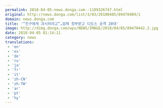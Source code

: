 ```yaml
---
permalink: 2018-04-05-news.donga.com--1109326747.html
original: http://news.donga.com/list/3/03/20180405/89470489/1
domain: news.donga.com
title: '“친구에게 과시하려고”…업체 청부받고 디도스 공격 20대'
image: http://dimg.donga.com/wps/NEWS/IMAGE/2018/04/05/89470442.2.jpg
date: 2018-04-05 01:14:11
category: news
translations: 
 - 'en'
 - 'es'
 - 'de'
 - 'ru'
 - 'ja'
 - 'fr'
 - 'it'
 - 'zh-CN'
 - 'zh-TW'
 - 'ar'
 - 'pt'
 - 'hy'
---
```


